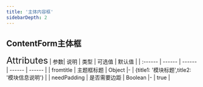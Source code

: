 ```yaml
---
title: '主体内容框'
sidebarDepth: 2
---
```

## ContentForm主体框

<ClientOnly>
  <cmt-content-form />
<font size=5>Attributes</font>
| 参数| 说明 | 类型 | 可选值 | 默认值 |
| :------ | ------ | ------ | ------ | ------ |
| fromtitle | 主题框标题 | Object |- | {title1: '模块标题',title2: '模块信息说明'} |
| needPadding | 是否需要边距 | Boolean |- | true |

</ClientOnly>


<ClientOnly>
  <obit-gif/>
</ClientOnly>